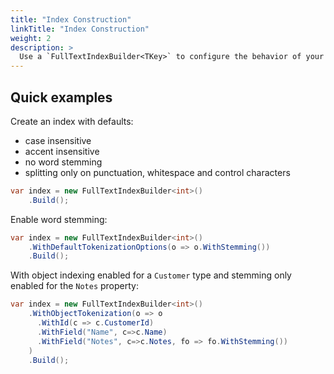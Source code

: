 ```yaml
---
title: "Index Construction"
linkTitle: "Index Construction"
weight: 2
description: >
  Use a `FullTextIndexBuilder<TKey>` to configure the behavior of your index.
---
```


## Quick examples

Create an index with defaults:

* case insensitive
* accent insensitive
* no word stemming
* splitting only on punctuation, whitespace and control characters

``` csharp
var index = new FullTextIndexBuilder<int>()
    .Build();
```

Enable word stemming:

``` csharp
var index = new FullTextIndexBuilder<int>()
    .WithDefaultTokenizationOptions(o => o.WithStemming())
    .Build();
```

With object indexing enabled for a `Customer` type and stemming only enabled for the `Notes` property:

``` csharp
var index = new FullTextIndexBuilder<int>()
    .WithObjectTokenization(o => o
      .WithId(c => c.CustomerId)
      .WithField("Name", c=>c.Name)
      .WithField("Notes", c=>c.Notes, fo => fo.WithStemming())
    )
    .Build();
```
